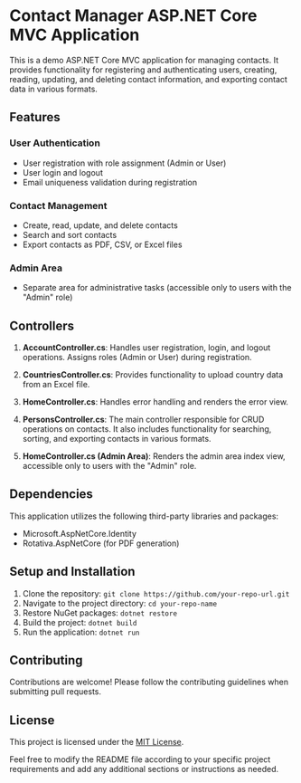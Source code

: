 # Contact Manager ASP.NET Core MVC Application

This is a demo ASP.NET Core MVC application for managing contacts. It provides functionality for registering and authenticating users, creating, reading, updating, and deleting contact information, and exporting contact data in various formats.

## Features

### User Authentication
- User registration with role assignment (Admin or User)
- User login and logout
- Email uniqueness validation during registration

### Contact Management
- Create, read, update, and delete contacts
- Search and sort contacts
- Export contacts as PDF, CSV, or Excel files

### Admin Area
- Separate area for administrative tasks (accessible only to users with the "Admin" role)

## Controllers

1. **AccountController.cs**: Handles user registration, login, and logout operations. Assigns roles (Admin or User) during registration.

2. **CountriesController.cs**: Provides functionality to upload country data from an Excel file.

3. **HomeController.cs**: Handles error handling and renders the error view.

4. **PersonsController.cs**: The main controller responsible for CRUD operations on contacts. It also includes functionality for searching, sorting, and exporting contacts in various formats.

5. **HomeController.cs (Admin Area)**: Renders the admin area index view, accessible only to users with the "Admin" role.

## Dependencies

This application utilizes the following third-party libraries and packages:

- Microsoft.AspNetCore.Identity
- Rotativa.AspNetCore (for PDF generation)

## Setup and Installation

1. Clone the repository: `git clone https://github.com/your-repo-url.git`
2. Navigate to the project directory: `cd your-repo-name`
3. Restore NuGet packages: `dotnet restore`
4. Build the project: `dotnet build`
5. Run the application: `dotnet run`

## Contributing

Contributions are welcome! Please follow the contributing guidelines when submitting pull requests.

## License

This project is licensed under the [MIT License](LICENSE).

Feel free to modify the README file according to your specific project requirements and add any additional sections or instructions as needed.
